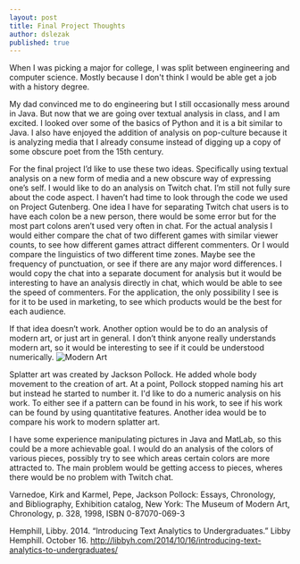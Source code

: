 ```yaml
---
layout: post
title: Final Project Thoughts
author: dslezak
published: true
---
```


When I was picking a major for college, I was split between engineering and computer science. Mostly because I don't think I would be able get a job with a history degree. 

My dad convinced me to do engineering but I still occasionally mess around in Java. But now that we are going over textual analysis in class, and I am excited. I looked over some of the basics of Python and it is a bit similar to Java. I also have enjoyed the addition of analysis on pop-culture because it is analyzing media that I already consume instead of digging up a copy of some obscure poet from the 15th century. 

For the final project I’d like to use these two ideas. Specifically using textual analysis on a new form of media and a new obscure way of expressing one’s self. I would like to do an analysis on Twitch chat. I’m still not fully sure about the code aspect. I haven’t had time to look through the code we used on Project Gutenberg. One idea I have for separating Twitch chat users is to have each colon be a new person, there would be some error but for the most part colons aren’t used very often in chat. For the actual analysis I would either compare the chat of two different games with similar viewer counts, to see how different games attract different commenters. Or I would compare the linguistics of two different time zones. Maybe see the frequency of punctuation, or see if there are any major word differences. I would copy the chat into a separate document for analysis but it would be interesting to have an analysis directly in chat, which would be able to see the speed of commenters. For the application, the only possibility I see is for it to be used in marketing, to see which products would be the best for each audience.  

If that idea doesn’t work. Another option would be to do an analysis of modern art, or just art in general. I don’t think anyone really understands modern art, so it would be interesting to see if it could be understood numerically. 
![Modern Art](http://www.publicdomainpictures.net/pictures/50000/velka/abstract-paint-splatter.jpg)

Splatter art was created by Jackson Pollock. He added whole body movement to the creation of art. At a point, Pollock stopped naming his art but instead he started to number it. I'd like to do a numeric analysis on his work. To either see if a pattern can be found in his work, to see if his work can be found by using quantitative features. Another idea would be to compare his work to modern splatter art.

I have some experience manipulating pictures in Java and MatLab, so this could be a more achievable goal. I would do an analysis of the colors of various pieces, possibly try to see which areas certain colors are more attracted to. The main problem would be getting access to pieces, wheres there would be no problem with Twitch chat.

Varnedoe, Kirk and Karmel, Pepe, Jackson Pollock: Essays, Chronology, and Bibliography, Exhibition catalog, New York: The Museum of Modern Art, Chronology, p. 328, 1998, ISBN 0-87070-069-3

Hemphill, Libby. 2014. “Introducing Text Analytics to Undergraduates.” Libby Hemphill. October 16. http://libbyh.com/2014/10/16/introducing-text-analytics-to-undergraduates/
